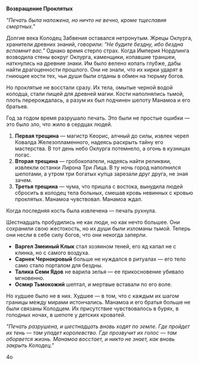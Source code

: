 **Возвращение Проклятых**

_"Печать была наложена, но ничто не вечно, кроме тщеславия смертных."_

Долгие века Колодец Забвения оставался нетронутым. Жрецы Оклурга, хранители древних знаний, говорили: _"Не будите бездну, ибо бездна вспомнит вас."_ Однако время стерло страх. Когда Империя Нордлинга возводила стены вокруг Оклурга, каменщики, копавшие траншеи, наткнулись на древние знаки. Им было велено копать глубже, дабы найти драгоценности прошлого. Они не знали, что их кирки ударят в гниющие кости тех, чьи души были отданы в обмен на тюрьму богов.

Но проклятые не восстали сразу. Их тела, омытые черной водой колодца, стали пищей для древней магии. Кости наполнялись тьмой, плоть перерождалась, а разум их был подчинен шепоту Манамоа и его братьев.

Год за годом время разрушало печать. Это были не простые ошибки — это было зло, что жило в сердцах людей.

1. **Первая трещина** — магистр Кеорис, алчный до силы, извлек череп Ковалда Железопламенного, надеясь раскрыть тайну его мастерства. В тот день небо Оклурга потемнело, а огонь в кузницах погас.
2. **Вторая трещина** — гробокопатели, надеясь найти реликвии, извлекли останки Лирона Три Лица. В ту ночь город наполнился шепотами, а утром три богатых купца зарезали друг друга, не зная зачем.
3. **Третья трещина** — чума, что пришла с востока, вынудила людей сбросить в колодец тела больных, смешав кровь невинных с кровью проклятых. Манамоа чувствовал. Манамоа ждал.

Когда последняя кость была извлечена — печать рухнула.

Шестнадцать пробудились не как люди, но как нечто большее. Они сохранили свою жестокость, но их души были изломаны тьмой. Теперь они несли в себе силу богов, что они некогда заперли.

- **Варгел Змеиный Клык** стал хозяином теней, его яд капал не с клинка, но с самого воздуха.
- **Сарнек Чернокровый** больше не нуждался в ритуалах — его тело само стало порталом для бездны.
- **Талика Семи Ядов** не варила зелья — ее прикосновение убивало мгновенно.
- **Осмир Тьмокожий** шептал, и мертвые вставали по его воле.

Но худшее было не в них. Худшее — в том, что с каждым их шагом границы между мирами истончались. Манамоа и его братья больше не были связаны Колодцем. Их присутствие чувствовалось в бурях, в голодных ночах, в шепоте у детских кроватей.

_"Печать разрушена, и шестнадцать вновь ходят по земле. Где пройдет их тень — там упадет королевство. Где прозвучит их голос — там оборвется жизнь. Манамоа восстает, и никто не знает, как вновь закрыть Колодец."_

4o